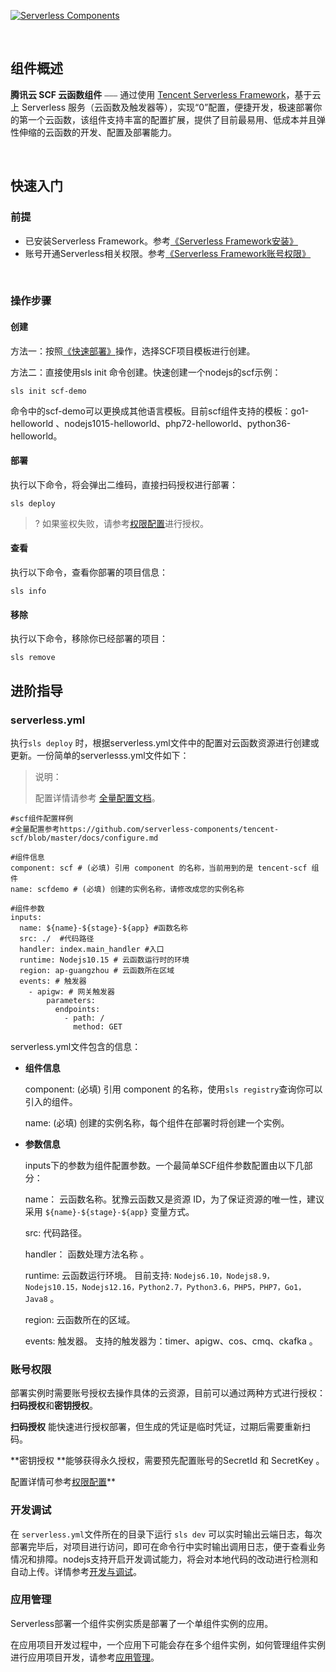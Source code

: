 [![Serverless Components](https://img.serverlesscloud.cn/202047/1586246008932-Tencent%20SCF_%E9%95%BF.png)](http://serverless.com)

<br/>

## 组件概述

**腾讯云 SCF 云函数组件** ⎯⎯⎯ 通过使用 [Tencent Serverless Framework](https://github.com/serverless/components/tree/cloud)，基于云上 Serverless 服务（云函数及触发器等），实现“0”配置，便捷开发，极速部署你的第一个云函数，该组件支持丰富的配置扩展，提供了目前最易用、低成本并且弹性伸缩的云函数的开发、配置及部署能力。

<br/>

## 快速入门

### 前提

- 已安装Serverless Framework。参考[《Serverless Framework安装》]()
- 账号开通Serverless相关权限。参考[《Serverless Framework账号权限》]()

<br/>

### 操作步骤

#### 创建

方法一：按照[《快速部署》](https://cloud.tencent.com/document/product/1154/41775)操作，选择SCF项目模板进行创建。

方法二：直接使用sls init 命令创建。快速创建一个nodejs的scf示例：

```
sls init scf-demo
```

命令中的scf-demo可以更换成其他语言模板。目前scf组件支持的模板：go1-helloworld 、nodejs1015-helloworld、php72-helloworld、python36-helloworld。

#### 部署

执行以下命令，将会弹出二维码，直接扫码授权进行部署：

```
sls deploy
```

>? 如果鉴权失败，请参考[权限配置](https://cloud.tencent.com/document/product/1154/43006)进行授权。

#### 查看

执行以下命令，查看你部署的项目信息：

```
sls info
```

#### 移除

执行以下命令，移除你已经部署的项目：

```
sls remove
```



## 进阶指导

### serverless.yml

执行`sls deploy` 时，根据serverless.yml文件中的配置对云函数资源进行创建或更新。一份简单的serverlesss.yml文件如下：

> 说明：
>
> 配置详情请参考 [全量配置文档](https://github.com/serverless-components/tencent-scf/blob/master/docs/configure.md)。

```
#scf组件配置样例
#全量配置参考https://github.com/serverless-components/tencent-scf/blob/master/docs/configure.md

#组件信息
component: scf # (必填) 引用 component 的名称，当前用到的是 tencent-scf 组件
name: scfdemo # (必填) 创建的实例名称，请修改成您的实例名称

#组件参数
inputs:
  name: ${name}-${stage}-${app} #函数名称
  src: ./  #代码路径
  handler: index.main_handler #入口
  runtime: Nodejs10.15 # 云函数运行时的环境
  region: ap-guangzhou # 云函数所在区域
  events: # 触发器
    - apigw: # 网关触发器
        parameters:
          endpoints:
            - path: /
              method: GET
```

serverless.yml文件包含的信息：

- **组件信息**

  component:  (必填) 引用 component 的名称，使用`sls registry`查询你可以引入的组件。

  name:  (必填) 创建的实例名称，每个组件在部署时将创建一个实例。

- **参数信息**

  inputs下的参数为组件配置参数。一个最简单SCF组件参数配置由以下几部分：

  name： 云函数名称。犹豫云函数又是资源 ID，为了保证资源的唯一性，建议采用 `${name}-${stage}-${app}` 变量方式。 

  src:  代码路径。

  handler： 函数处理方法名称 。

  runtime:  云函数运行环境。 目前支持: `Nodejs6.10，Nodejs8.9，Nodejs10.15，Nodejs12.16，Python2.7，Python3.6，PHP5，PHP7，Go1，Java8` 。

  region:  云函数所在的区域。

  events:  触发器。 支持的触发器为：timer、apigw、cos、cmq、ckafka 。



### 账号权限

部署实例时需要账号授权去操作具体的云资源，目前可以通过两种方式进行授权：**扫码授权**和**密钥授权**。

**扫码授权** 能快速进行授权部署，但生成的凭证是临时凭证，过期后需要重新扫码。

**密钥授权 **能够获得永久授权，需要预先配置账号的SecretId 和 SecretKey 。

配置详情可参考[权限配置](https://cloud.tencent.com/document/product/1154/43006)**



### 开发调试

在 `serverless.yml`文件所在的目录下运行 `sls dev` 可以实时输出云端日志，每次部署完毕后，对项目进行访问，即可在命令行中实时输出调用日志，便于查看业务情况和排障。nodejs支持开启开发调试能力，将会对本地代码的改动进行检测和自动上传。详情参考[开发与调试](https://cloud.tencent.com/document/product/1154/43220)。



### 应用管理

Serverless部署一个组件实例实质是部署了一个单组件实例的应用。

在应用项目开发过程中，一个应用下可能会存在多个组件实例，如何管理组件实例进行应用项目开发，请参考[应用管理](https://cloud.tencent.com/document/product/1154/48261)。

